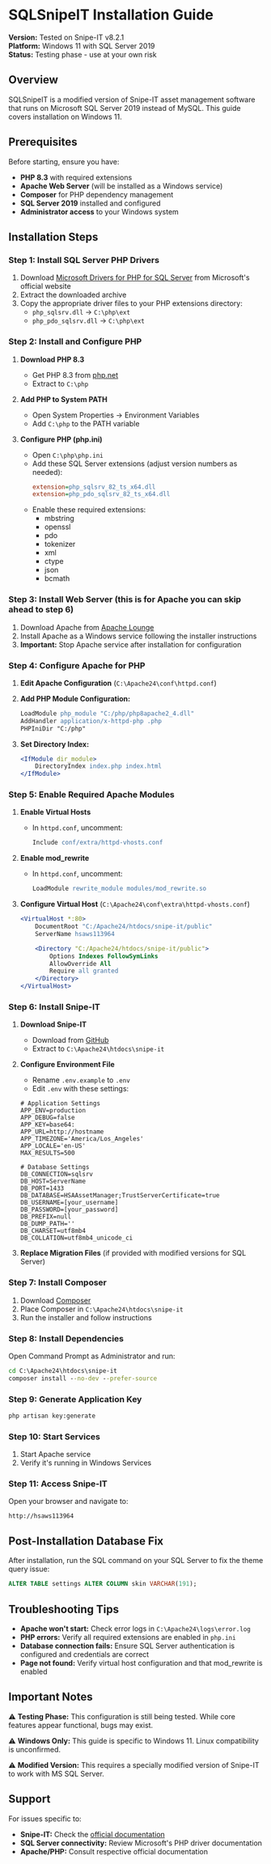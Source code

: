 # SQLSnipeIT Installation Guide

**Version:** Tested on Snipe-IT v8.2.1  
**Platform:** Windows 11 with SQL Server 2019  
**Status:** Testing phase - use at your own risk

## Overview

SQLSnipeIT is a modified version of Snipe-IT asset management software that runs on Microsoft SQL Server 2019 instead of MySQL. This guide covers installation on Windows 11.

## Prerequisites

Before starting, ensure you have:
- **PHP 8.3** with required extensions
- **Apache Web Server** (will be installed as a Windows service)
- **Composer** for PHP dependency management
- **SQL Server 2019** installed and configured
- **Administrator access** to your Windows system

## Installation Steps

### Step 1: Install SQL Server PHP Drivers

1. Download [Microsoft Drivers for PHP for SQL Server](https://docs.microsoft.com/en-us/sql/connect/php/download-drivers-php-sql-server) from Microsoft's official website
2. Extract the downloaded archive
3. Copy the appropriate driver files to your PHP extensions directory:
   - `php_sqlsrv.dll` → `C:\php\ext`
   - `php_pdo_sqlsrv.dll` → `C:\php\ext`

### Step 2: Install and Configure PHP

1. **Download PHP 8.3**
   - Get PHP 8.3 from [php.net](https://www.php.net)
   - Extract to `C:\php`

2. **Add PHP to System PATH**
   - Open System Properties → Environment Variables
   - Add `C:\php` to the PATH variable

3. **Configure PHP (php.ini)**
   - Open `C:\php\php.ini`
   - Add these SQL Server extensions (adjust version numbers as needed):
     ```ini
     extension=php_sqlsrv_82_ts_x64.dll
     extension=php_pdo_sqlsrv_82_ts_x64.dll
     ```
   - Enable these required extensions:
     - mbstring
     - openssl
     - pdo
     - tokenizer
     - xml
     - ctype
     - json
     - bcmath

### Step 3: Install Web Server (this is for Apache you can skip ahead to step 6)

1. Download Apache from [Apache Lounge](https://www.apachelounge.com/download/)
2. Install Apache as a Windows service following the installer instructions
3. **Important:** Stop Apache service after installation for configuration

### Step 4: Configure Apache for PHP

1. **Edit Apache Configuration** (`C:\Apache24\conf\httpd.conf`)
   
2. **Add PHP Module Configuration:**
   ```apache
   LoadModule php_module "C:/php/php8apache2_4.dll"
   AddHandler application/x-httpd-php .php
   PHPIniDir "C:/php"
   ```

3. **Set Directory Index:**
   ```apache
   <IfModule dir_module>
       DirectoryIndex index.php index.html
   </IfModule>
   ```

### Step 5: Enable Required Apache Modules

1. **Enable Virtual Hosts**
   - In `httpd.conf`, uncomment:
     ```apache
     Include conf/extra/httpd-vhosts.conf
     ```

2. **Enable mod_rewrite**
   - In `httpd.conf`, uncomment:
     ```apache
     LoadModule rewrite_module modules/mod_rewrite.so
     ```

3. **Configure Virtual Host** (`C:\Apache24\conf\extra\httpd-vhosts.conf`)
   ```apache
   <VirtualHost *:80>
       DocumentRoot "C:/Apache24/htdocs/snipe-it/public"
       ServerName hsaws113964
   
       <Directory "C:/Apache24/htdocs/snipe-it/public">
           Options Indexes FollowSymLinks
           AllowOverride All
           Require all granted
       </Directory>
   </VirtualHost>
   ```

### Step 6: Install Snipe-IT

1. **Download Snipe-IT**
   - Download from [GitHub](https://github.com/snipe/snipe-it)
   - Extract to `C:\Apache24\htdocs\snipe-it`

2. **Configure Environment File**
   - Rename `.env.example` to `.env`
   - Edit `.env` with these settings:
   
   ```env
   # Application Settings
   APP_ENV=production
   APP_DEBUG=false
   APP_KEY=base64:
   APP_URL=http://hostname
   APP_TIMEZONE='America/Los_Angeles'
   APP_LOCALE='en-US'
   MAX_RESULTS=500
   
   # Database Settings
   DB_CONNECTION=sqlsrv
   DB_HOST=ServerName
   DB_PORT=1433
   DB_DATABASE=HSAAssetManager;TrustServerCertificate=true
   DB_USERNAME=[your_username]
   DB_PASSWORD=[your_password]
   DB_PREFIX=null
   DB_DUMP_PATH=''
   DB_CHARSET=utf8mb4
   DB_COLLATION=utf8mb4_unicode_ci
   ```

3. **Replace Migration Files** (if provided with modified versions for SQL Server)

### Step 7: Install Composer

1. Download [Composer](https://getcomposer.org/download/)
2. Place Composer in `C:\Apache24\htdocs\snipe-it`
3. Run the installer and follow instructions

### Step 8: Install Dependencies

Open Command Prompt as Administrator and run:

```cmd
cd C:\Apache24\htdocs\snipe-it
composer install --no-dev --prefer-source
```

### Step 9: Generate Application Key

```cmd
php artisan key:generate
```

### Step 10: Start Services

1. Start Apache service
2. Verify it's running in Windows Services

### Step 11: Access Snipe-IT

Open your browser and navigate to:
```
http://hsaws113964
```

## Post-Installation Database Fix

After installation, run the SQL command on your SQL Server to fix the theme query issue:

```sql
ALTER TABLE settings ALTER COLUMN skin VARCHAR(191);
```

## Troubleshooting Tips

- **Apache won't start:** Check error logs in `C:\Apache24\logs\error.log`
- **PHP errors:** Verify all required extensions are enabled in `php.ini`
- **Database connection fails:** Ensure SQL Server authentication is configured and credentials are correct
- **Page not found:** Verify virtual host configuration and that mod_rewrite is enabled

## Important Notes

⚠️ **Testing Phase:** This configuration is still being tested. While core features appear functional, bugs may exist.

⚠️ **Windows Only:** This guide is specific to Windows 11. Linux compatibility is unconfirmed.

⚠️ **Modified Version:** This requires a specially modified version of Snipe-IT to work with MS SQL Server.

## Support

For issues specific to:
- **Snipe-IT:** Check the [official documentation](https://snipe-it.readme.io/)
- **SQL Server connectivity:** Review Microsoft's PHP driver documentation
- **Apache/PHP:** Consult respective official documentation
